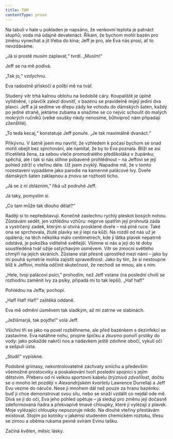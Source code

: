```yaml
---
title: TOM
contentType: prose
---
```


<section>

Na tabuli v hale u pokladen je napsáno, že venkovní teplota je patnáct stupňů; voda má údajně devatenáct. Říkám, že bychom mohli bazén pro změnu vynechat a jít třeba do kina; Jeff je pro, ale Eva nás prosí, ať to nevzdáváme.

„Já si prostě _musím_ zaplavat,“ tvrdí. „Musím!“

Jeff se na mě podívá.

„Tak jo,“ vzdychnu.

Eva radostně přiskočí a políbí mě na tvář.

</section>

<section>

Studený vítr trhá kalnou oblohu na šedobílé cáry. Koupaliště je úplně vylidněné, i plavčík zalezl dovnitř, v bazénu se pravidelně míjejí jediní dva plavci. Jeff a já sedíme ve dřepu zády ke vchodu do dámských šaten, každý po jedné straně, jektáme zubama a snažíme se co nejvíc schoulit do malých mokrých ručníků (velké osušky nikdy nenosíme, bůhvíproč nám připadají zženštilé).

„To teda kecaj,“ konstatuje Jeff ponuře. „Je tak maximálně dvanáct.“

Přikývnu. V šatně jsem mu navrhl, že vzhledem k počasí bychom se snad mohli obejít bez sprchování, ale namítal, že by to Eva poznala. Blíží se asi třicetiletá žena, za sebou vleče promodralého předškoláka v župánku; spěchá, ale i tak si nás stihne pobaveně prohlédnout – na Jeffovi se její pohled zdrží o vteřinu déle. Už jsem zvyklý. Napadne mě, že v tomto rozestavení vypadáme jako parodie na kamenné palácové lvy. Dveře dámských šaten zaklapnou a znovu se rozhostí ticho.

„Já se z ní zblázním,“ říká už podruhé Jeff.

Já taky, pomyslím si.

„Co tam může tak dlouho dělat?“

Raději si to nepředstavuji. Konečně zaslechnu rychlý pleskot bosých nohou. Zůstávám sedět, jen vzhlédnu vzhůru: nejprve spatřím její prohnutá záda a vystrčený zadek, kterým si otvírá prosklené dveře – má plné ruce. Také ona se sprchovala, žluté plavky se jí lepí na kůži. Na rozdíl od nás už je opálená; na těch několika málo centimetrech, kde jí látka plavek nepatrně odstává, je pokožka viditelně světlejší. Všimne si nás a její do té doby soustředěná tvář ožije ostýchavým úsměvem. Vítr se zmocní světlého chmýří na jejích skráních. Zůstane stát přesně uprostřed mezi námi – jako by mi pouhá symetrie mohla zajistit spravedlnost. Jako by tím, že si nestoupne blíž k Jeffovi, mohla odčinit skutečnost, že nechodí se mnou, ale s ním.

„Hele, tvoji palácoví psíci,“ prohodím, než Jeff vstane (na poslední chvíli se rozhodnu zaměnit lvy za psíky, připadá mi to tak lepší). „Haf haf!“

Pohlédnu na Jeffa; pochopí.

„Haf! Haf! Haf!“ zaštěká oddaně.

Eva mě odmění úsměvem tak sladkým, až mi zatrne ve slabinách.

„Ježišmarjá, tak pojďte!“ volá Jeff.

Všichni tři se jako na povel rozběhneme, ale před bazénkem s dezinfekcí se zastavíme. Eva natáhne nohu, propne špičku a zkusmo ponoří prstíky do vody: jako pokaždé nakrčí nos a nádavkem ještě zdvihne obočí, vykulí oči a sešpulí ústa.

„Studí!“ vypískne.

Podobné grimasy, nekontrolovatelné záchvaty smíchu a především všemožné prostocviky a poskakování tvoří poslední spojnici s jejím dětstvím. Přeberu od ní velkou sportovní kabelu (_trýznivá zdvořilost_, dočtu se o mnoho let později v _Alexandrijském kvartetu_ Lawrence Durrella) a Jeff Evu vezme do náruče. Nese ji mnohem dál než pouze za hranu bazénku: buď jí chce demonstrovat svou sílu, nebo se snaží vzdálit co nejdál ode mě. Dívá se jí do očí, Eva jeho pohled opětuje – já sleduji pro změnu její dočasně zdeformovaná ňadra a překvapivě tmavé chloupky, které jí vylézají z plavek. Moje vylézající chloupky nepozoruje nikdo. Na dlouhé vteřiny přestávám existovat. Stojím po kotníky v jakémsi studeném chemickém roztoku, třesu se zimou a oběma rukama pevně svírám Evinu tašku.

Začíná květen, měsíc lásky.

</section>
